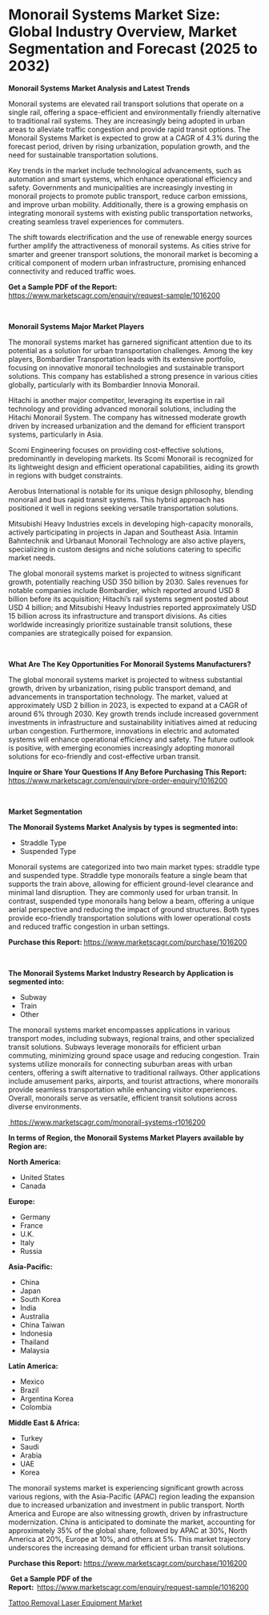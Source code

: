 <p><h1>Monorail Systems Market Size: Global Industry Overview, Market Segmentation and Forecast (2025 to 2032)</h1></p><p><strong>Monorail Systems Market Analysis and Latest Trends</strong></p>
<p><p>Monorail systems are elevated rail transport solutions that operate on a single rail, offering a space-efficient and environmentally friendly alternative to traditional rail systems. They are increasingly being adopted in urban areas to alleviate traffic congestion and provide rapid transit options. The Monorail Systems Market is expected to grow at a CAGR of 4.3% during the forecast period, driven by rising urbanization, population growth, and the need for sustainable transportation solutions.</p><p>Key trends in the market include technological advancements, such as automation and smart systems, which enhance operational efficiency and safety. Governments and municipalities are increasingly investing in monorail projects to promote public transport, reduce carbon emissions, and improve urban mobility. Additionally, there is a growing emphasis on integrating monorail systems with existing public transportation networks, creating seamless travel experiences for commuters.</p><p>The shift towards electrification and the use of renewable energy sources further amplify the attractiveness of monorail systems. As cities strive for smarter and greener transport solutions, the monorail market is becoming a critical component of modern urban infrastructure, promising enhanced connectivity and reduced traffic woes.</p></p>
<p><strong>Get a Sample PDF of the Report:&nbsp;</strong> <a href="https://www.marketscagr.com/enquiry/request-sample/1016200?utm_campaign=2653&utm_medium=2&utm_source=Github&utm_content=ia&utm_term=11042025&utm_id=monorail-systems">https://www.marketscagr.com/enquiry/request-sample/1016200</a></p>
<p>&nbsp;</p>
<p><strong>Monorail Systems Major Market Players</strong></p>
<p><p>The monorail systems market has garnered significant attention due to its potential as a solution for urban transportation challenges. Among the key players, Bombardier Transportation leads with its extensive portfolio, focusing on innovative monorail technologies and sustainable transport solutions. This company has established a strong presence in various cities globally, particularly with its Bombardier Innovia Monorail.</p><p>Hitachi is another major competitor, leveraging its expertise in rail technology and providing advanced monorail solutions, including the Hitachi Monorail System. The company has witnessed moderate growth driven by increased urbanization and the demand for efficient transport systems, particularly in Asia.</p><p>Scomi Engineering focuses on providing cost-effective solutions, predominantly in developing markets. Its Scomi Monorail is recognized for its lightweight design and efficient operational capabilities, aiding its growth in regions with budget constraints.</p><p>Aerobus International is notable for its unique design philosophy, blending monorail and bus rapid transit systems. This hybrid approach has positioned it well in regions seeking versatile transportation solutions.</p><p>Mitsubishi Heavy Industries excels in developing high-capacity monorails, actively participating in projects in Japan and Southeast Asia. Intamin Bahntechnik and Urbanaut Monorail Technology are also active players, specializing in custom designs and niche solutions catering to specific market needs.</p><p>The global monorail systems market is projected to witness significant growth, potentially reaching USD 350 billion by 2030. Sales revenues for notable companies include Bombardier, which reported around USD 8 billion before its acquisition; Hitachi’s rail systems segment posted about USD 4 billion; and Mitsubishi Heavy Industries reported approximately USD 15 billion across its infrastructure and transport divisions. As cities worldwide increasingly prioritize sustainable transit solutions, these companies are strategically poised for expansion.</p></p>
<p>&nbsp;</p>
<p><strong>What Are The Key Opportunities For Monorail Systems Manufacturers?</strong></p>
<p><p>The global monorail systems market is projected to witness substantial growth, driven by urbanization, rising public transport demand, and advancements in transportation technology. The market, valued at approximately USD 2 billion in 2023, is expected to expand at a CAGR of around 6% through 2030. Key growth trends include increased government investments in infrastructure and sustainability initiatives aimed at reducing urban congestion. Furthermore, innovations in electric and automated systems will enhance operational efficiency and safety. The future outlook is positive, with emerging economies increasingly adopting monorail solutions for eco-friendly and cost-effective urban transit.</p></p>
<p><strong>Inquire or Share Your Questions If Any Before Purchasing This Report:</strong> <a href="https://www.marketscagr.com/enquiry/pre-order-enquiry/1016200?utm_campaign=2653&utm_medium=2&utm_source=Github&utm_content=ia&utm_term=11042025&utm_id=monorail-systems">https://www.marketscagr.com/enquiry/pre-order-enquiry/1016200</a></p>
<p>&nbsp;</p>
<p><strong>Market Segmentation</strong></p>
<p><strong>The Monorail Systems Market Analysis by types is segmented into:</strong></p>
<p><ul><li>Straddle Type</li><li>Suspended Type</li></ul></p>
<p><p>Monorail systems are categorized into two main market types: straddle type and suspended type. Straddle type monorails feature a single beam that supports the train above, allowing for efficient ground-level clearance and minimal land disruption. They are commonly used for urban transit. In contrast, suspended type monorails hang below a beam, offering a unique aerial perspective and reducing the impact of ground structures. Both types provide eco-friendly transportation solutions with lower operational costs and reduced traffic congestion in urban settings.</p></p>
<p><strong>Purchase this Report:&nbsp;</strong><a href="https://www.marketscagr.com/purchase/1016200?utm_campaign=2653&utm_medium=2&utm_source=Github&utm_content=ia&utm_term=11042025&utm_id=monorail-systems">https://www.marketscagr.com/purchase/1016200</a></p>
<p>&nbsp;</p>
<p><strong>The Monorail Systems Market Industry Research by Application is segmented into:</strong></p>
<p><ul><li>Subway</li><li>Train</li><li>Other</li></ul></p>
<p><p>The monorail systems market encompasses applications in various transport modes, including subways, regional trains, and other specialized transit solutions. Subways leverage monorails for efficient urban commuting, minimizing ground space usage and reducing congestion. Train systems utilize monorails for connecting suburban areas with urban centers, offering a swift alternative to traditional railways. Other applications include amusement parks, airports, and tourist attractions, where monorails provide seamless transportation while enhancing visitor experiences. Overall, monorails serve as versatile, efficient transit solutions across diverse environments.</p></p>
<p><a href="https://www.marketscagr.com/monorail-systems-r1016200?utm_campaign=2653&utm_medium=2&utm_source=Github&utm_content=ia&utm_term=11042025&utm_id=monorail-systems">&nbsp;https://www.marketscagr.com/monorail-systems-r1016200</a></p>
<p><strong>In terms of Region, the Monorail Systems Market Players available by Region are:</strong></p>
<p>
    <p> <strong> North America: </strong>
        <ul>
            <li>United States</li>
            <li>Canada</li>
        </ul>
        </p> 
    <p> <strong> Europe: </strong>
        <ul>
            <li>Germany</li>
            <li>France</li>
            <li>U.K.</li>
            <li>Italy</li>
            <li>Russia</li>
        </ul>
        </p> 
    <p> <strong> Asia-Pacific: </strong>
        <ul>
            <li>China</li>
            <li>Japan</li>
            <li>South Korea</li>
            <li>India</li>
            <li>Australia</li>
            <li>China Taiwan</li>
            <li>Indonesia</li>
            <li>Thailand</li>
            <li>Malaysia</li>
        </ul>
        </p> 
    <p> <strong> Latin America: </strong>
        <ul>
            <li>Mexico</li>
            <li>Brazil</li>
            <li>Argentina Korea</li>
            <li>Colombia</li>
        </ul>
        </p> 
    <p> <strong> Middle East & Africa: </strong>
        <ul>
            <li>Turkey</li>
            <li>Saudi</li>
            <li>Arabia</li>
            <li>UAE</li>
            <li>Korea</li>
        </ul>
    </p>
    </p>
<p><p>The monorail systems market is experiencing significant growth across various regions, with the Asia-Pacific (APAC) region leading the expansion due to increased urbanization and investment in public transport. North America and Europe are also witnessing growth, driven by infrastructure modernization. China is anticipated to dominate the market, accounting for approximately 35% of the global share, followed by APAC at 30%, North America at 20%, Europe at 10%, and others at 5%. This market trajectory underscores the increasing demand for efficient urban transit solutions.</p></p>
<p><strong>Purchase this Report: </strong><a href="https://www.marketscagr.com/purchase/1016200?utm_campaign=2653&utm_medium=2&utm_source=Github&utm_content=ia&utm_term=11042025&utm_id=monorail-systems">https://www.marketscagr.com/purchase/1016200</a></p>
<p>&nbsp;<strong>Get a Sample PDF of the Report:&nbsp;&nbsp;</strong><a href="https://www.marketscagr.com/enquiry/request-sample/1016200?utm_campaign=2653&utm_medium=2&utm_source=Github&utm_content=ia&utm_term=11042025&utm_id=monorail-systems">https://www.marketscagr.com/enquiry/request-sample/1016200</a></p>
<p><strong></strong></p>
<p><p><a href="https://github.com/beyeagamizjp/Market-Research-Report-List-1/blob/main/tattoo-removal-laser-equipment-market.md?utm_campaign=2653&utm_medium=2&utm_source=Github&utm_content=ia&utm_term=11042025&utm_id=monorail-systems">Tattoo Removal Laser Equipment Market</a></p></p>